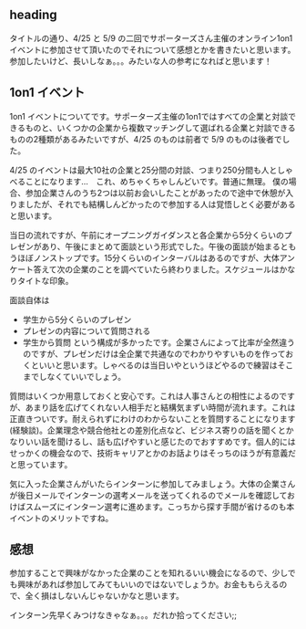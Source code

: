 ## heading 
タイトルの通り、4/25 と 5/9 の二回でサポーターズさん主催のオンライン1on1イベントに参加させて頂いたのでそれについて感想とかを書きたいと思います。参加したいけど、長いしなぁ。。。みたいな人の参考になればと思います！

## 1on1 イベント
1on1 イベントについてです。サポーターズ主催の1on1ではすべての企業と対談できるものと、いくつかの企業から複数マッチングして選ばれる企業と対談できるものの2種類があるみたいですが、4/25 のものは前者で 5/9 のものは後者でした。

4/25 のイベントは最大10社の企業と25分間の対談、つまり250分間も人としゃべることになります...　これ、めちゃくちゃしんどいです。普通に無理。
僕の場合、参加企業さんのうち2つは以前お会いしたことがあったので途中で休憩が入りましたが、それでも結構しんどかったので参加する人は覚悟しとく必要があると思います。

当日の流れですが、午前にオープニングガイダンスと各企業から5分くらいのプレゼンがあり、午後にまとめて面談という形式でした。午後の面談が始まるともうほぼノンストップです。15分くらいのインターバルはあるのですが、大体アンケート答えて次の企業のことを調べていたら終わりました。スケジュールはかなりタイトな印象。

面談自体は
- 学生から5分くらいのプレゼン
- プレゼンの内容について質問される
- 学生から質問
という構成が多かったです。企業さんによって比率が全然違うのですが、プレゼンだけは全企業で共通なのでわかりやすいものを作っておくといいと思います。しゃべるのは当日いやというほどやるので練習はそこまでしなくていいでしょう。

質問はいくつか用意しておくと安心です。これは人事さんとの相性によるのですが、あまり話を広げてくれない人相手だと結構気まずい時間が流れます。これは正直きついです。耐えられずにわけのわからないことを質問することになります(経験談)。企業理念や競合他社との差別化点など、ビジネス寄りの話を聞くとかなりいい話を聞けるし、話も広げやすいと感じたのでおすすめです。個人的にはせっかくの機会なので、技術キャリアとかのお話よりはそっちのほうが有意義だと思っています。

気に入った企業さんがいたらインターンに参加してみましょう。大体の企業さんが後日メールでインターンの選考メールを送ってくれるのでメールを確認しておけばスムーズにインターン選考に進めます。こっちから探す手間が省けるのも本イベントのメリットですね。


## 感想

参加することで興味がなかった企業のことを知れるいい機会になるので、少しでも興味があれば参加してみてもいいのではないでしょうか。お金ももらえるので、全く損はしないんじゃないかなと思います。



インターン先早くみつけなきゃなぁ。。。だれか拾ってください;;

